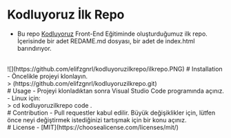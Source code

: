 # Kodluyoruz İlk Repo 
- Bu repo [Kodluyoruz](https://www.kodluyoruz.org/) Front-End Eğitiminde oluşturduğumuz ilk repo. İçerisinde bir adet REDAME.md dosyası, bir adet de index.html barındırıyor.
<br/>
![](https://github.com/elifzgnrl/kodluyoruzilkrepo/ilkrepo.PNG)
# Installation
- Öncelikle projeyi klonlayın. 
<br/>
> (https://github.com/elifzgnrl/kodluyoruzilkrepo.git)
<br/>   
# Usage
- Projeyi klonladıktan sonra Visual Studio Code programında açınız.
<br/>
- Linux için:
<br/>
> cd kodluyoruzilkrepo
code .
<br/>
# Contribution
- Pull requestler kabul edilir. Büyük değişiklikler için, lütfen önce neyi değiştirmek istediğinizi tartışmak için bir konu açınız.
<br/>
# License
- [MIT](https://choosealicense.com/licenses/mit/)